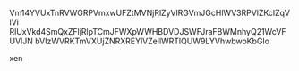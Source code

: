 Vm14YVUxTnRVWGRPVmxwUFZtMVNjRlZyVlRGVmJGcHlWV3RPVlZKclZqVlVi
RlUxVkd4SmQxZFljRlpTCmJFWXpWWHBDVDJSWFJraFBWMnhyQ21WcVFUVlJN
bVIzWVRKTmVXUjZNRXREYlVZellWRTlQUW9LYVhwbwoKbGlo

xen